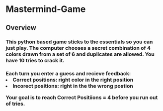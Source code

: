 <h1>Mastermind-Game</h1>

<h2> Overview </h2>

<h3>This python based game sticks to the essentials so you can just play. The computer chooses a secret combination of 4 colors drawn from a set of 6 and duplicates are allowed. You have 10 tries to crack it.</h3>
<h3>Each turn you enter a guess and recieve feedback:
<li>Correct positions: right color in the right position</li>
<li>Incorect positions: right in the the wrong postion</li>

Your goal is to reach Correct Positiions = 4 before you run out of tries.
</h3>
